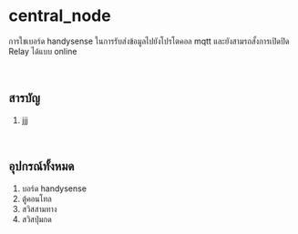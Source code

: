 # central_node
การใชเบอร์ด handysense ในการรับส่งข้อมูลไปยังโปรโตคอล mqtt และยังสามรถสั้งการเปิดปิด Relay ได้แบบ online

<br/>

## <a name="content"></a> สารบัญ
1. jjj

<br/>

## <a name="อุปกร"></a> อุปกรณ์ทั้งหมด
1. บอร์ด handysense
2. ตู้คอนโทล
3. สวิสสามทาง
4. สวิสปุ่มกด
